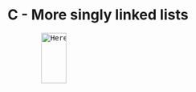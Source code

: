 <!DOCTYPE html>
<html>
	<body>
		<h1> <strong>C - More singly linked lists </strong></h1>
		<pre>
		<img style = "width: 50px; height: 100px;" src = "https://www.w3resource.com/w3r_images/linked-list-single-in-c.png" alt = "Here">
		</pre>
	</body>	
</html>
